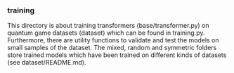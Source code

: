 ### training
This directory is about training transformers (base/transformer.py) on quantum game
datasets (dataset) which can be found in training.py. Furthermore, there are
utility functions to validate and test the models on small samples of the dataset.
The mixed, random and symmetric folders store trained models which have been 
trained on different kinds of datasets (see dataset/README.md).